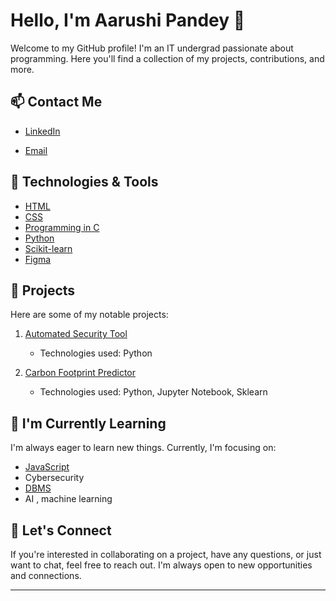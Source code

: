 # Hello, I'm Aarushi Pandey 👋
Welcome to my GitHub profile! I'm an IT undergrad passionate about programming. Here you'll find a collection of my projects, contributions, and more.


## 📫 Contact Me

- [LinkedIn](https://www.linkedin.com/in/aarushi-pandey-901363261)
<!--- [Website](https://your-website.com)-->
- [Email](mailto:aarushi003btit22@igdtuw.ac.in)

## 🔧 Technologies & Tools

- [HTML](https://developer.mozilla.org/en-US/docs/Web/HTML)
- [CSS](https://developer.mozilla.org/en-US/docs/Web/CSS)
- [Programming in C](https://www.learn-c.org/)
- [Python](https://www.python.org/)
- [Scikit-learn](https://scikit-learn.org/stable/)
- [Figma](https://www.figma.com/)

## 🚀 Projects

Here are some of my notable projects:

1. [Automated Security Tool](https://github.com/Kengo-Akechi/Auto-Security-Audit-Tool)
   - Technologies used: Python

2. [Carbon Footprint Predictor](https://github.com/Kengo-Akechi/Carbon-Footprint-Prediction)
   - Technologies used: Python, Jupyter Notebook, Sklearn

<!--
## 📚 Latest Blog Posts

- [Blog Post 1](link-to-blog-post-1) - Summary of the blog post.
- [Blog Post 2](link-to-blog-post-2) - Summary of the blog post.
- ...

-->

## 🌱 I'm Currently Learning

I'm always eager to learn new things. Currently, I'm focusing on:

- [JavaScript](https://developer.mozilla.org/en-US/docs/Web/JavaScript/Guide)
- Cybersecurity
- [DBMS](https://www.geeksforgeeks.org/dbms-introduction-of-2-tier-architecture/)
- AI , machine learning

## 🤝 Let's Connect

If you're interested in collaborating on a project, have any questions, or just want to chat, feel free to reach out. I'm always open to new opportunities and connections.

---



